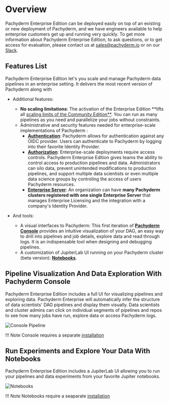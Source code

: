 # Overview

Pachyderm Enterprise Edition can be deployed easily on top of an existing or new deployment of Pachyderm, and we have engineers available to help enterprise customers get up and running very quickly.  To get more information about Pachyderm Enterprise Edition, to ask questions, or to get access for evaluation, please contact us at [sales@pachyderm.io](mailto:sales@pachyderm.io) or on our [Slack](http://slack.pachyderm.io/). 

## Features List

Pachyderm Enterprise Edition let's you scale and manage Pachyderm data pipelines in an enterprise setting. 
It delivers the most recent version of Pachyderm along with 

- Additional features:

    - **No scaling limitations**: The activation of the Enterprise Edition **lifts all [scaling limits of the Community Edition**](../../reference/scaling_limits/). You can run as many pipelines as you need and parallelize your jobs without constraints.
    - Administrative and security features needed for enterprise-scale implementations of Pachyderm :
        - [**Authentication**](../auth/authentication/): Pachyderm allows for authentication against any OIDC provider. Users can authenticate to Pachyderm by logging into their favorite Identity Provider. 
        - [**Authorization**](../auth/authorization/): Enterprise-scale deployments require access controls.  Pachyderm Enterprise Edition gives teams the ability to control access to production pipelines and data.  Administrators can silo data, prevent unintended modifications to production pipelines, and support multiple data scientists or even multiple data science groups by controling the access of users Pachyderm resources.
        - [**Enterprise Server**](../auth/enterprise-server/): An organization can have **many Pachyderm clusters registered with one single Enterprise Server** that manages Enterprise Licensing and the integration with a company's Identity Provider.

- And tools:

    - A visual interfaces to Pachyderm: This first iteration of [**Pachyderm Console**](#pipeline-visualization-and-data-exploration-with-pachyderm-console) provides an intuitive visualization of your DAG, an easy way to drill into pipelines and job details, explore data and read through logs. It is an indispensable tool when designing and debugging pipelines. 
    - A customization of JupiterLab UI running on your Pachyderm cluster (beta version): [**Notebooks**](#run-experiments-and-explore-your-data-with-notebooks). 


## Pipeline Visualization And Data Exploration With Pachyderm Console

Pachyderm Enterprise Edition includes a full UI for visualizing pipelines and exploring data.  Pachyderm Enterprise will automatically infer the structure of data scientists' DAG pipelines and display them visually.  Data scientists and cluster admins can click on individual segments of pipelines and repos to see how many jobs have run, explore data or access Pachyderm logs. 

![Console Pipeline](../images/console-pipeline.png)

!!! Note
    Console requires a separate [installation]()

## Run Experiments and Explore Your Data With Notebooks
Pachyderm Enterprise Edition includes a JupiterLab UI allowing you to run your pipelines and data experiments from your favorite Jupiter notebooks.

![Notebooks](../images/notebooks.png)

!!! Note
    Notebooks require a seaparate [installation]()







